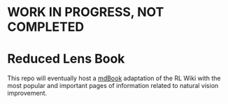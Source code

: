 # WORK IN PROGRESS, NOT COMPLETED

# Reduced Lens Book
This repo will eventually host a [mdBook](https://rust-lang.github.io/mdBook/) adaptation of the RL Wiki with the most popular and important pages of information related to natural vision improvement.